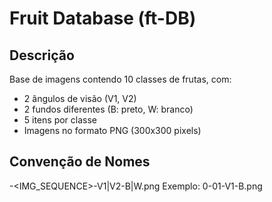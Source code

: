 # Fruit Database (ft-DB)

## Descrição
Base de imagens contendo 10 classes de frutas, com:
- 2 ângulos de visão (V1, V2)
- 2 fundos diferentes (B: preto, W: branco)
- 5 itens por classe
- Imagens no formato PNG (300x300 pixels)

## Convenção de Nomes
<CLASSID>-<IMG_SEQUENCE>-V1|V2-B|W.png
Exemplo: 0-01-V1-B.png